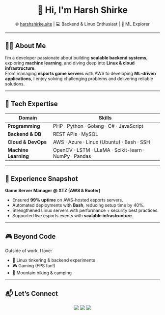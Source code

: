 <!-- Banner -->
<h1 align="center">👋 Hi, I'm Harsh Shirke</h1>
<p align="center">
  🌐 <a href="https://hrshshirke.site">harshshirke.site</a> |
  💻 Backend & Linux Enthusiast |
  🤖 ML Explorer
</p>

---

## 👨‍💻 About Me  
I’m a developer passionate about building **scalable backend systems**, exploring **machine learning**, and diving deep into **Linux & cloud infrastructure**.  
From managing **esports game servers** with AWS to developing **ML-driven applications**, I enjoy solving challenging problems and delivering reliable solutions.  

---

## 🚀 Tech Expertise  

<div align="center">

| Domain | Skills |
|--------|---------|
| **Programming** | PHP · Python · Golang · C# · JavaScript |
| **Backend & DB** | REST APIs · MySQL |
| **Cloud & DevOps** | AWS · Azure · Linux (Ubuntu) · Bash · SSH |
| **Machine Learning** | OpenCV · LSTM · LLaMA · Scikit-learn · NumPy · Pandas |

</div>

---

## 💼 Experience Snapshot  

**Game Server Manager @ XTZ (AWS & Rooter)**  
- Ensured **99% uptime** on AWS-hosted esports servers.  
- Automated deployments with **Bash**, reducing setup time by 40%.  
- Strengthened Linux servers with performance + security best practices.  
- Supported live esports events with **scalable infrastructure**.  

---

## 🎮 Beyond Code  

Outside of work, I love:  
- 🐧 Linux tinkering & backend experiments  
- 🎮 Gaming (FPS fan!)  
- 🚴 Mountain biking & camping  

---

## 📬 Let’s Connect  

<p align="center">
  <a href="https://hrshshirke.site"><img src="https://img.shields.io/badge/Portfolio-000000?style=for-the-badge&logo=About.me&logoColor=white" /></a>
  <a href="https://www.linkedin.com/in/harsh-shirke-3a4491116/"><img src="https://img.shields.io/badge/LinkedIn-0A66C2?style=for-the-badge&logo=linkedin&logoColor=white" /></a>
  <a href="mailto:harshshirke0@gmail.com"><img src="https://img.shields.io/badge/Email-D14836?style=for-the-badge&logo=gmail&logoColor=white" /></a>
</p>
